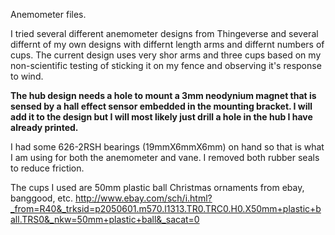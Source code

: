 Anemometer files.

I tried several different anemometer designs from Thingeverse and several differnt of my own designs with differnt length arms and differnt numbers of cups. The current design uses very shor arms and three cups based on my non-scientific testing of sticking it on my fence and observing it's response to wind. 

__The hub design needs a hole to mount a 3mm neodynium magnet that is sensed by a hall effect sensor embedded in the mounting bracket. I will add it to the design but I will most likely just drill a hole in the hub I have already printed.__ 

I had some 626-2RSH bearings (19mmX6mmX6mm) on hand so that is what I am using for both the anemometer and vane. I removed both rubber seals to reduce friction. 

The cups I used are 50mm plastic ball Christmas ornaments from ebay, banggood, etc.
http://www.ebay.com/sch/i.html?_from=R40&_trksid=p2050601.m570.l1313.TR0.TRC0.H0.X50mm+plastic+ball.TRS0&_nkw=50mm+plastic+ball&_sacat=0
